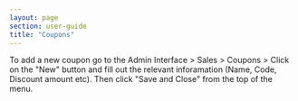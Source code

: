 ```yaml
---
layout: page
section: user-guide
title: "Coupons"
---
```


To add a new coupon go to the Admin Interface > Sales > Coupons > Click on the "New" button and fill out the relevant inforamation (Name, Code, Discount amount etc). Then click "Save and Close" from the top of the menu.
